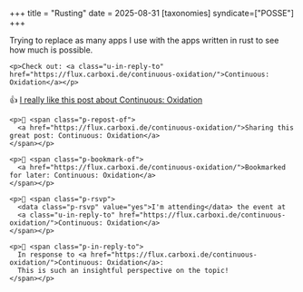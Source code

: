 +++
title = "Rusting"
date = 2025-08-31
[taxonomies]
syndicate=["POSSE"]
+++

Trying to replace as many apps I use with the apps written in rust to see how much is possible.

```
<p>Check out: <a class="u-in-reply-to" href="https://flux.carboxi.de/continuous-oxidation/">Continuous: Oxidation</a></p>
```

<p>👍 <span class="p-like-of">
  <a href="https://flux.carboxi.de/continuous-oxidation/">I really like this post about Continuous: Oxidation</a>
</span></p>

```
<p>🔄 <span class="p-repost-of">
  <a href="https://flux.carboxi.de/continuous-oxidation/">Sharing this great post: Continuous: Oxidation</a>
</span></p>

<p>🔖 <span class="p-bookmark-of">
  <a href="https://flux.carboxi.de/continuous-oxidation/">Bookmarked for later: Continuous: Oxidation</a>
</span></p>

<p>📅 <span class="p-rsvp">
  <data class="p-rsvp" value="yes">I'm attending</data> the event at 
  <a class="u-in-reply-to" href="https://flux.carboxi.de/continuous-oxidation/">Continuous: Oxidation</a>
</span></p>

<p>💬 <span class="p-in-reply-to">
  In response to <a href="https://flux.carboxi.de/continuous-oxidation/">Continuous: Oxidation</a>: 
  This is such an insightful perspective on the topic!
</span></p>
```
